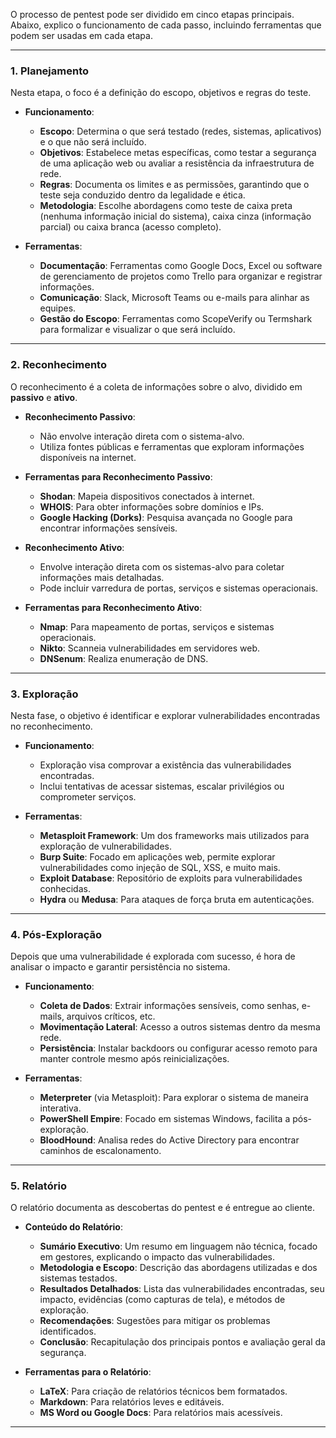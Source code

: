 O processo de pentest pode ser dividido em cinco etapas principais. Abaixo, explico o funcionamento de cada passo, incluindo ferramentas que podem ser usadas em cada etapa.

---

### **1. Planejamento**

Nesta etapa, o foco é a definição do escopo, objetivos e regras do teste.

- **Funcionamento**:
    
    - **Escopo**: Determina o que será testado (redes, sistemas, aplicativos) e o que não será incluído.
    - **Objetivos**: Estabelece metas específicas, como testar a segurança de uma aplicação web ou avaliar a resistência da infraestrutura de rede.
    - **Regras**: Documenta os limites e as permissões, garantindo que o teste seja conduzido dentro da legalidade e ética.
    - **Metodologia**: Escolhe abordagens como teste de caixa preta (nenhuma informação inicial do sistema), caixa cinza (informação parcial) ou caixa branca (acesso completo).
- **Ferramentas**:
    
    - **Documentação**: Ferramentas como Google Docs, Excel ou software de gerenciamento de projetos como Trello para organizar e registrar informações.
    - **Comunicação**: Slack, Microsoft Teams ou e-mails para alinhar as equipes.
    - **Gestão do Escopo**: Ferramentas como ScopeVerify ou Termshark para formalizar e visualizar o que será incluído.

---

### **2. Reconhecimento**

O reconhecimento é a coleta de informações sobre o alvo, dividido em **passivo** e **ativo**.

- **Reconhecimento Passivo**:
    
    - Não envolve interação direta com o sistema-alvo.
    - Utiliza fontes públicas e ferramentas que exploram informações disponíveis na internet.
- **Ferramentas para Reconhecimento Passivo**:
    
    - **Shodan**: Mapeia dispositivos conectados à internet.
    - **WHOIS**: Para obter informações sobre domínios e IPs.
    - **Google Hacking (Dorks)**: Pesquisa avançada no Google para encontrar informações sensíveis.
- **Reconhecimento Ativo**:
    
    - Envolve interação direta com os sistemas-alvo para coletar informações mais detalhadas.
    - Pode incluir varredura de portas, serviços e sistemas operacionais.
- **Ferramentas para Reconhecimento Ativo**:
    
    - **Nmap**: Para mapeamento de portas, serviços e sistemas operacionais.
    - **Nikto**: Scanneia vulnerabilidades em servidores web.
    - **DNSenum**: Realiza enumeração de DNS.

---

### **3. Exploração**

Nesta fase, o objetivo é identificar e explorar vulnerabilidades encontradas no reconhecimento.

- **Funcionamento**:
    
    - Exploração visa comprovar a existência das vulnerabilidades encontradas.
    - Inclui tentativas de acessar sistemas, escalar privilégios ou comprometer serviços.
- **Ferramentas**:
    
    - **Metasploit Framework**: Um dos frameworks mais utilizados para exploração de vulnerabilidades.
    - **Burp Suite**: Focado em aplicações web, permite explorar vulnerabilidades como injeção de SQL, XSS, e muito mais.
    - **Exploit Database**: Repositório de exploits para vulnerabilidades conhecidas.
    - **Hydra** ou **Medusa**: Para ataques de força bruta em autenticações.

---

### **4. Pós-Exploração**

Depois que uma vulnerabilidade é explorada com sucesso, é hora de analisar o impacto e garantir persistência no sistema.

- **Funcionamento**:
    
    - **Coleta de Dados**: Extrair informações sensíveis, como senhas, e-mails, arquivos críticos, etc.
    - **Movimentação Lateral**: Acesso a outros sistemas dentro da mesma rede.
    - **Persistência**: Instalar backdoors ou configurar acesso remoto para manter controle mesmo após reinicializações.
- **Ferramentas**:
    
    - **Meterpreter** (via Metasploit): Para explorar o sistema de maneira interativa.
    - **PowerShell Empire**: Focado em sistemas Windows, facilita a pós-exploração.
    - **BloodHound**: Analisa redes do Active Directory para encontrar caminhos de escalonamento.

---

### **5. Relatório**

O relatório documenta as descobertas do pentest e é entregue ao cliente.

- **Conteúdo do Relatório**:
    
    - **Sumário Executivo**: Um resumo em linguagem não técnica, focado em gestores, explicando o impacto das vulnerabilidades.
    - **Metodologia e Escopo**: Descrição das abordagens utilizadas e dos sistemas testados.
    - **Resultados Detalhados**: Lista das vulnerabilidades encontradas, seu impacto, evidências (como capturas de tela), e métodos de exploração.
    - **Recomendações**: Sugestões para mitigar os problemas identificados.
    - **Conclusão**: Recapitulação dos principais pontos e avaliação geral da segurança.
- **Ferramentas para o Relatório**:
    
    - **LaTeX**: Para criação de relatórios técnicos bem formatados.
    - **Markdown**: Para relatórios leves e editáveis.
    - **MS Word ou Google Docs**: Para relatórios mais acessíveis.

---